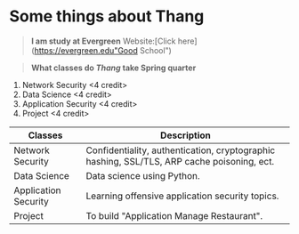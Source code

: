 # Some things about Thang

>**I am study at Evergreen**
>Website:[Click here](https://evergreen.edu"Good School")



>**What classes do *Thang* take Spring quarter**

1. Network Security
    <4 credit>
2. Data Science
    <4 credit>
3. Application Security
    <4 credit>
4. Project
    <4 credit>



| Classes              | Description                                                                               |
| -------------------- | ------------------------------------------------------------------------------------------|
| Network Security     | Confidentiality, authentication, cryptographic hashing, SSL/TLS, ARP cache poisoning, ect.|
| Data Science         | Data science using Python.                                                                |
| Application Security | Learning offensive application security topics.                                           |
| Project              | To build "Application Manage Restaurant".                                                 |
